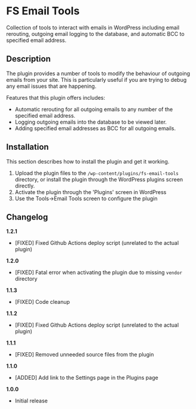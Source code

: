 # FS Email Tools #

Collection of tools to interact with emails in WordPress including email rerouting, outgoing email logging to the database, and automatic BCC to specified email address.

## Description ##

The plugin provides a number of tools to modify the behaviour of outgoing emails from your site. This is particularly useful if you are trying to debug any email issues that are happening.

Features that this plugin offers includes:

* Automatic rerouting for all outgoing emails to any number of the specified email address.
* Logging outgoing emails into the database to be viewed later.
* Adding specified email addresses as BCC for all outgoing emails.

## Installation ##

This section describes how to install the plugin and get it working.

1. Upload the plugin files to the `/wp-content/plugins/fs-email-tools` directory, or install the plugin through the WordPress plugins screen directly.
2. Activate the plugin through the 'Plugins' screen in WordPress
3. Use the Tools->Email Tools screen to configure the plugin

## Changelog ##

**1.2.1**

* [FIXED] Fixed Github Actions deploy script (unrelated to the actual plugin)

**1.2.0**

* [FIXED] Fatal error when activating the plugin due to missing `vendor` directory

**1.1.3**

* [FIXED] Code cleanup

**1.1.2**

* [FIXED] Fixed Github Actions deploy script (unrelated to the actual plugin)

**1.1.1**

* [FIXED] Removed unneeded source files from the plugin

**1.1.0**

* [ADDED] Add link to the Settings page in the Plugins page

**1.0.0**

* Initial release
